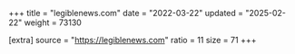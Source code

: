 +++
title = "legiblenews.com"
date = "2022-03-22"
updated = "2025-02-22"
weight = 73130

[extra]
source = "https://legiblenews.com"
ratio = 11
size = 71
+++
